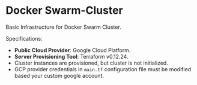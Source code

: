 # Docker Swarm-Cluster

Basic Infrastructure for Docker Swarm Cluster.

Specifications:
 * **Public Cloud Provider**: Google Cloud Platform.
 * **Server Provisioning Tool**: Terraform v0.12.24.
 * Cluster instances are provisioned, but cluster is not initialized.
 * GCP provider credentials in `main.tf` configuration file must be modified based your custom google account.
 
